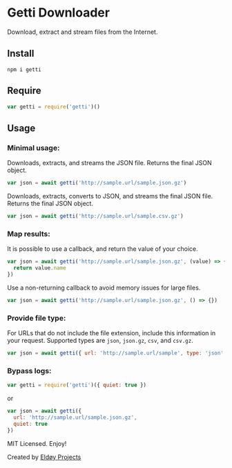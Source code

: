 # Getti Downloader

Download, extract and stream files from the Internet.

## Install
```
npm i getti
```

## Require

```js
var getti = require('getti')()
```

## Usage

### Minimal usage:

Downloads, extracts, and streams the JSON file. Returns the final JSON object.

```js
var json = await getti('http://sample.url/sample.json.gz')
```

Downloads, extracts, converts to JSON, and streams the final JSON file. Returns the final JSON object.

```js
var json = await getti('http://sample.url/sample.csv.gz')
```

### Map results:

It is possible to use a callback, and return the value of your choice.

```js
var json = await getti('http://sample.url/sample.json.gz', (value) => {
  return value.name
})
```

Use a non-returning callback to avoid memory issues for large files.

```js
var json = await getti('http://sample.url/sample.json.gz', () => {})
```

### Provide file type:

For URLs that do not include the file extension, include this information in your request. Supported types are `json`, `json.gz`, `csv`, and `csv.gz`.

```js
var json = await getti({ url: 'http://sample.url/sample', type: 'json' })
```

### Bypass logs:
```js
var getti = require('getti')({ quiet: true })
```
or
```js
var json = await getti({
  url: 'http://sample.url/sample.json.gz',
  quiet: true
})
```

MIT Licensed. Enjoy!

Created by [Eldøy Projects](https://eldoy.com)